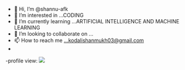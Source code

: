 - 👋 Hi, I’m @shannu-afk
- 👀 I’m interested in ...CODING
- 🌱 I’m currently learning ...ARTIFICIAL INTELLIGENCE AND MACHINE LEARNING
- 💞️ I’m looking to collaborate on ...
- 📫 How to reach me ...kodalishanmukh03@gmail.com
- 
-profile view:  ![](https://komarev.com/ghpvc/?username=shannu-afk&color=blue)

<!---
shannu-afk/shannu-afk is a ✨ special ✨ repository .
--->
